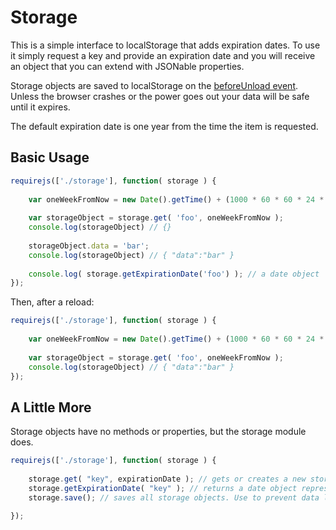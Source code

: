 # Storage

This is a simple interface to localStorage that adds expiration dates. To use it simply request a key and provide an expiration date and you will receive an object that you can extend with JSONable properties.

Storage objects are saved to localStorage on the [beforeUnload event](https://developer.mozilla.org/en-US/docs/DOM/window.onbeforeunload). Unless the browser crashes or the power goes out your data will be safe until it expires.

The default expiration date is one year from the time the item is requested.

## Basic Usage

```javascript
requirejs(['./storage'], function( storage ) {
	
	var oneWeekFromNow = new Date().getTime() + (1000 * 60 * 60 * 24 * 7);
	
	var storageObject = storage.get( 'foo', oneWeekFromNow );
	console.log(storageObject) // {}
	
	storageObject.data = 'bar';
	console.log(storageObject) // { "data":"bar" }
	
	console.log( storage.getExpirationDate('foo') ); // a date object	
});
```

Then, after a reload:

```javascript
requirejs(['./storage'], function( storage ) {
	
	var oneWeekFromNow = new Date().getTime() + (1000 * 60 * 60 * 24 * 7);
	
	var storageObject = storage.get( 'foo', oneWeekFromNow );
	console.log(storageObject) // { "data":"bar" }
});
```

## A Little More

Storage objects have no methods or properties, but the storage module does.

```javascript
requirejs(['./storage'], function( storage ) {
	
	storage.get( "key", expirationDate ); // gets or creates a new storage object
	storage.getExpirationDate( "key" ); // returns a date object representing the expiration date of the key.
	storage.save(); // saves all storage objects. Use to prevent data loss if you have a long running app.
	
});
```
